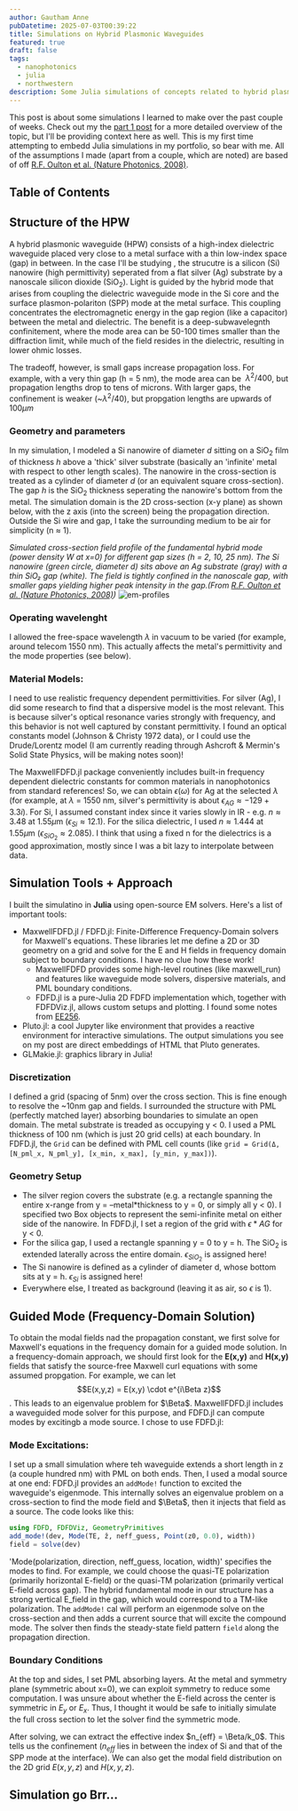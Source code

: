 ```yaml
---
author: Gautham Anne
pubDatetime: 2025-07-03T00:39:22
title: Simulations on Hybrid Plasmonic Waveguides
featured: true
draft: false
tags:
  - nanophotonics
  - julia
  - northwestern
description: Some Julia simulations of concepts related to hybrid plasmonic waveguides. (Tried to recreate from R.F. Oulton et al.)
---
```


This post is about some simulations I learned to make over the past couple of weeks. Check out my the <a href="https://annegautham.github.io/posts/hybrid-plasmonic-waveguides">part 1 post</a> for a more detailed overview of the topic, but I'll be providing context here as well. This is my first time attempting to embedd Julia simulations in my portfolio, so bear with me. All of the assumptions I made (apart from a couple, which are noted) are based of off <a href = "https://www.nature.com/articles/nphoton.2008.131">R.F. Oulton et al. (Nature Photonics, 2008)</a>.

## Table of Contents

## Structure of the HPW

A hybrid plasmonic waveguide (HPW) consists of a high-index dielectric waveguide placed very close to a metal surface with a thin low-index space (gap) in between. In the case I'll be studying , the strucutre is a silicon (Si) nanowire (high permittivity) seperated from a flat silver (Ag) substrate by a nanoscale silicon dioxide (SiO<sub>2</sub>). Light is guided by the hybrid mode that arises from coupling the dielectric waveguide mode in the Si core and the surface plasmon-polariton (SPP) mode at the metal surface. This coupling concentrates the electromagnetic energy in the gap region (like a capacitor) between the metal and dielectric. The benefit is a deep-subwavelegnth confinitement, where the mode area can be 50-100 times smaller than the diffraction limit, while much of the field resides in the dielectric, resulting in lower ohmic losses.

The tradeoff, however, is small gaps increase propagation loss. For example, with a very thin gap (h = 5 nm), the mode area can be $~\lambda^2/400$, but propagation lengths drop to tens of microns. With larger gaps, the confinement is weaker (~$\lambda^2/40$), but propgation lengths are upwards of $100 \mu m$

### Geometry and parameters

In my simulation, I modeled a Si nanowire of diameter $d$ sitting on a SiO<sub>2</sub> film of thickness $h$ above a 'thick' silver substrate (basically an 'infinite' metal with respect to other length scales). The nanowire in the cross-section is treated as a cylinder of diameter $d$ (or an equivalent square cross-section). The gap $h$ is the SiO<sub>2</sub> thickness seperating the nanowire's bottom from the metal. The simulation domain is the 2D cross-section (x-y plane) as shown below, with the z axis (into the screen) being the propagation direction. Outside the Si wire and gap, I take the surrounding medium to be air for simplicity (n ≈ 1).

_Simulated cross-section field profile of the fundamental hybrid mode (power density W at x=0) for different gap sizes (h = 2, 10, 25 nm). The Si nanowire (green circle, diameter d) sits above an Ag substrate (gray) with a thin SiO₂ gap (white). The field is tightly confined in the nanoscale gap, with smaller gaps yielding higher peak intensity in the gap.(From <a href = "https://www.nature.com/articles/nphoton.2008.131">R.F. Oulton et al. (Nature Photonics, 2008)</a>)_
![em-profiles](@assets/images/ee495-sims/em-profiles.png)

### Operating wavelenght

I allowed the free-space wavelength $\lambda$ in vacuum to be varied (for example, around telecom 1550 nm). This actually affects the metal's permittivity and the mode properties (see below).

### Material Models:

I need to use realistic frequency dependent permittivities. For silver (Ag), I did some research to find that a dispersive model is the most relevant. This is because silver's optical resonance varies strongly with frequency, and this behavior is not well captured by constant permittivity. I found an optical constants model (Johnson & Christy 1972 data), or I could use the Drude/Lorentz model (I am currently reading through Ashcroft & Mermin's Solid State Physics, will be making notes soon)!

The MaxwellFDFD.jl package conveniently includes built-in frequency dependent dielectric constants for common materials in nanophotonics from standard references! So, we can obtain $\epsilon (\omega)$ for Ag at the selected $\lambda$ (for example, at $\lambda$ = 1550 nm, silver's permittivity is about $\epsilon_{AG} \approx -129 + 3.3i$). For Si, I assumed constant index since it varies slowly in IR - e.g. $n \approx 3.48$ at $1.55\mu$m ($\epsilon_{Si} \approx 12.1$). For the silica dielectric, I used $n \approx 1.444$ at $1.55\mu$m ($\epsilon_{SiO_2} \approx 2.085$). I think that using a fixed n for the dielectrics is a good approximation, mostly since I was a bit lazy to interpolate between data.

## Simulation Tools + Approach

I built the simulatino in **Julia** using open-source EM solvers. Here's a list of important tools:

- MaxwellFDFD.jl / FDFD.jl: Finite-Difference Frequency-Domain solvers for Maxwell's equations. These libraries let me define a 2D or 3D geometry on a grid and solve for the E and H fields in frequency domain subject to boundary conditions. I have no clue how these work!
  - MaxwellFDFD provides some high-level routines (like maxwell_run) and features like waveguide mode solvers, dispersive materials, and PML boundary conditions.
  - FDFD.jl is a pure-Julia 2D FDFD implementation which, together with FDFDViz.jl, allows custom setups and plotting. I found some notes from <a href="https://www.mit.edu/~wsshin/ee256.html">EE256</a>.
- Pluto.jl: a cool Jupyter like environment that provides a reactive environment for interactive simulations. The output simulations you see on my post are direct embeddings of HTML that Pluto generates.
- GLMakie.jl: graphics library in Julia!

### Discretization

I defined a grid (spacing of 5nm) over the cross section. This is fine enough to resolve the ~10nm gap and fields. I surrounded the structure with PML (perfectly matched layer) absorbing boundaries to simulate an open domain. The metal substrate is treaded as occupying y < 0. I used a PML thickness of 100 nm (which is just 20 grid cells) at each boundary. In FDFD.jl, the `Grid` can be defined with PML cell counts (like `grid = Grid(Δ, [N_pml_x, N_pml_y], [x_min, x_max], [y_min, y_max])`).

### Geometry Setup

- The silver region covers the substrate (e.g. a rectangle spanning the entire x-range from y = –metal*thickness to y = 0, or simply all y < 0). I specified two Box objects to represent the semi-infinite metal on either side of the nanowire. In FDFD.jl, I set a region of the grid with $\epsilon*{AG}$ for y < 0.
- For the silica gap, I used a rectangle spanning y = 0 to y = h. The SiO<sub>2</sub> is extended laterally across the entire domain. $\epsilon_{SiO_2}$ is assigned here!
- The Si nanowire is defined as a cylinder of diameter d, whose bottom sits at y = h. $\epsilon_{Si}$ is assigned here!
- Everywhere else, I treated as background (leaving it as air, so $\epsilon$ is 1).

## Guided Mode (Frequency-Domain Solution)

To obtain the modal fields nad the propagation constant, we first solve for Maxwell's equations in the frequency domain for a guided mode solution. In a frequency-domain approach, we should first look for the **E(x,y)** and **H(x,y)** fields that satisfy the source-free Maxwell curl equations with some assumed propgation. For example, we can let
$$E(x,y,z) = E(x,y) \cdot e^{i\Beta z}$$. This leads to an eigenvalue problem for $\Beta$. MaxwellFDFD.jl includes a waveguided mode solver for this purpose, and FDFD.jl can compute modes by excitingb a mode source. I chose to use FDFD.jl:

### Mode Excitations:

I set up a small simulation where teh waveguide extends a short length in z (a couple hundred nm) with PML on both ends. Then, I used a modal source at one end: FDFD.jl provides an `addMode!` function to excited the waveguide's eigenmode. This internally solves an eigenvalue problem on a cross-section to find the mode field and $\Beta$, then it injects that field as a source. The code looks like this:

```julia
using FDFD, FDFDViz, GeometryPrimitives
add_mode!(dev, Mode(TE, ẑ, neff_guess, Point(z0, 0.0), width))
field = solve(dev)
```

'Mode(polarization, direction, neff_guess, location, width)' specifies the modes to find. For example, we could choose the quasi-TE polarization (primarily horizontal E-field) or the quasi-TM polarization (primarily vertical E-field across gap). The hybrid fundamental mode in our structure has a strong vertical E_field in the gap, which would correspond to a TM-like polarization. The `addMode!` cal will perform an eigenmode solve on the cross-section and then adds a current source that will excite the compound mode. The solver then finds the steady-state field pattern `field` along the propagation direction.

### Boundary Conditions

At the top and sides, I set PML absorbing layers. At the metal and symmetry plane (symmetric about x=0), we can exploit symmetry to reduce some computation. I was unsure about whether the E-field across the center is symmetric in $E_y$ or $E_x$. Thus, I thought it would be safe to initially simulate the full cross section to let the solver find the symmetric mode.

After solving, we can extract the effective index $n_{eff} = \Beta/k_0$. This tells us the confinement ($n_{eff}$ lies in between the index of Si and that of the SPP mode at the interface). We can also get the modal field distribution on the 2D grid $E(x,y,z)$ and $H(x,y,z)$.

## Simulation go Brr...
